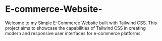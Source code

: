 # E-commerce-Website-

Welcome to my Simple E-Commerce Website built with Tailwind CSS. This project aims to showcase the capabilities of Tailwind CSS in creating modern and responsive user interfaces for e-commerce platforms.
